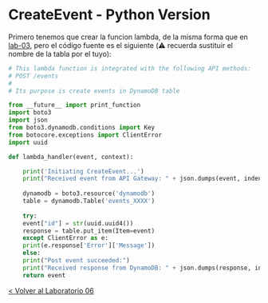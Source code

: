 # CreateEvent - Python Version

Primero tenemos que crear la funcion lambda, de la misma forma que en [lab-03](../lambda-functions-python/EventsList), pero el código fuente es el siguiente (:warning: recuerda sustituir el nombre de la tabla por el tuyo):

```python
# This lambda function is integrated with the following API methods:
# POST /events
#
# Its purpose is create events in DynamoDB table

from __future__ import print_function
import boto3
import json
from boto3.dynamodb.conditions import Key
from botocore.exceptions import ClientError
import uuid

def lambda_handler(event, context):

    print('Initiating CreateEvent...')
    print("Received event from API Gateway: " + json.dumps(event, indent=2))
    
    dynamodb = boto3.resource('dynamodb')
    table = dynamodb.Table('events_XXXX')
    
    try:
	event["id"] = str(uuid.uuid4())
	response = table.put_item(Item=event)
    except ClientError as e:
	print(e.response['Error']['Message'])
    else:
	print("Post event succeeded:")
	print("Received response from DynamoDB: " + json.dumps(response, indent=2))
	return event

```


[< Volver al Laboratorio 06 ](../../lab-06) 
